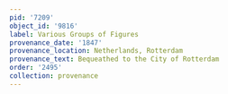 ```yaml
---
pid: '7209'
object_id: '9816'
label: Various Groups of Figures
provenance_date: '1847'
provenance_location: Netherlands, Rotterdam
provenance_text: Bequeathed to the City of Rotterdam
order: '2495'
collection: provenance
---
```

